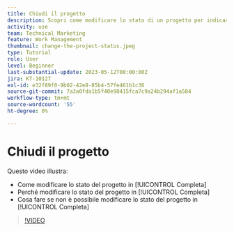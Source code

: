 ```yaml
---
title: Chiudi il progetto
description: Scopri come modificare lo stato di un progetto per indicare che il lavoro è completo.
activity: use
team: Technical Marketing
feature: Work Management
thumbnail: change-the-project-status.jpeg
type: Tutorial
role: User
level: Beginner
last-substantial-update: 2023-05-12T00:00:00Z
jira: KT-10127
exl-id: e32f89f0-9b02-42e8-85b4-57fe461b1c36
source-git-commit: 7a3a0fda1b5f40e98415fca7c9a24b294af1a584
workflow-type: tm+mt
source-wordcount: '55'
ht-degree: 0%

---
```


# Chiudi il progetto

Questo video illustra:

* Come modificare lo stato del progetto in [!UICONTROL Completa]
* Perché modificare lo stato del progetto in [!UICONTROL Completa]
* Cosa fare se non è possibile modificare lo stato del progetto in [!UICONTROL Completa]

>[!VIDEO](https://video.tv.adobe.com/v/3419336/?quality=12&learn=on)

